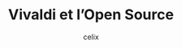 ---
layout: post
title: "Vivaldi et l’Open Source"
link: https://fr.vivaldi.net/vivaldi-et-open-source
author: "celix"
published_date: "30/07/2020"
description: "Les personnes impliquées dans la communauté Open Source nous demandent souvent pourquoi le navigateur Vivaldi n’est pas disponible sous une licence Open Source unifiée. Nous allons vous expliquer pourquoi dans cet article."
language: "fr"
categories: "Liens"
tags: "web app navigateur open-source vivaldi"
og-tags: "web app navigateur open-source vivaldi"
permalink: /:categories/:year/:month/:day/:title/
---
